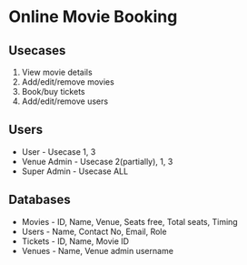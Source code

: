 # **Online Movie Booking**

## Usecases
1. View movie details
2. Add/edit/remove movies
3. Book/buy tickets
4. Add/edit/remove users



## Users
+ User - Usecase 1, 3
+ Venue Admin - Usecase 2(partially), 1, 3
+ Super Admin - Usecase ALL


## Databases
+ Movies - ID, Name, Venue, Seats free, Total seats, Timing
+ Users - Name, Contact No, Email, Role
+ Tickets - ID, Name, Movie ID
+ Venues - Name, Venue admin username
